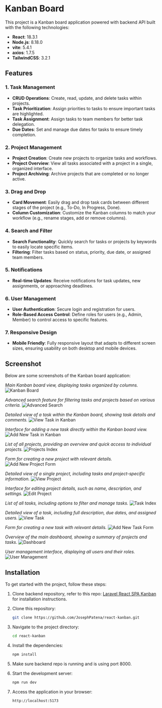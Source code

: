 # Kanban Board

This project is a Kanban board application powered with backend API built with the following technologies:

- **React**: 18.3.1
- **Node.js**: 8.18.0
- **vite**: 5.4.1
- **axios**: 1.7.5
- **TailwindCSS**: 3.2.1

## Features

### 1. Task Management
- **CRUD Operations**: Create, read, update, and delete tasks within projects.
- **Task Prioritization**: Assign priorities to tasks to ensure important tasks are highlighted.
- **Task Assignment**: Assign tasks to team members for better task delegation.
- **Due Dates**: Set and manage due dates for tasks to ensure timely completion.

### 2. Project Management
- **Project Creation**: Create new projects to organize tasks and workflows.
- **Project Overview**: View all tasks associated with a project in a single, organized interface.
- **Project Archiving**: Archive projects that are completed or no longer active.

### 3. Drag and Drop
- **Card Movement**: Easily drag and drop task cards between different stages of the project (e.g., To-Do, In Progress, Done).
- **Column Customization**: Customize the Kanban columns to match your workflow (e.g., rename stages, add or remove columns).

### 4. Search and Filter
- **Search Functionality**: Quickly search for tasks or projects by keywords to easily locate specific items.
- **Filtering**: Filter tasks based on status, priority, due date, or assigned team members.

### 5. Notifications
- **Real-time Updates**: Receive notifications for task updates, new assignments, or approaching deadlines.

### 6. User Management
- **User Authentication**: Secure login and registration for users.
- **Role-Based Access Control**: Define roles for users (e.g., Admin, Member) to control access to specific features.

### 7. Responsive Design
- **Mobile Friendly**: Fully responsive layout that adapts to different screen sizes, ensuring usability on both desktop and mobile devices.

## Screenshot

Below are some screenshots of the Kanban board application:

*Main Kanban board view, displaying tasks organized by columns.*
![Kanban Board](assets/kanban-board.png)


*Advanced search feature for filtering tasks and projects based on various criteria.*
![Advanced Search](assets/advanced-search.png)


*Detailed view of a task within the Kanban board, showing task details and comments.*
![View Task in Kanban](assets/view-task-kanban.png)


*Interface for adding a new task directly within the Kanban board view.*
![Add New Task in Kanban](assets/add-new-task-kanban.png)


*List of all projects, providing an overview and quick access to individual projects.*
![Projects Index](assets/project-index.png)


*Form for creating a new project with relevant details.*
![Add New Project Form](assets/add-project.png)


*Detailed view of a single project, including tasks and project-specific information.*
![View Project](assets/view-project.png)


*Interface for editing project details, such as name, description, and settings.*
![Edit Project](assets/edit-project.png)


*List of all tasks, including options to filter and manage tasks.*
![Task Index](assets/task-index.png)


*Detailed view of a task, including full description, due dates, and assigned users.*
![View Task](assets/view-task.png)


*Form for creating a new task with relevant details.*
![Add New Task Form](assets/add-new-task.png)


*Overview of the main dashboard, showing a summary of projects and tasks.*
![Dashboard](assets/dashboard.png)


*User management interface, displaying all users and their roles.*
![User Management](assets/users-index.png)

## Installation

To get started with the project, follow these steps:

1. Clone backend repository, refer to this repo: [Laravel React SPA Kanban](https://github.com/JosephPatena/laravel-react-spa-kanban.git) for installation instructions.

2. Clone this repository:
   ```bash
   git clone https://github.com/JosephPatena/react-kanban.git

3. Navigate to the project directory:
    ```bash
    cd react-kanban

4. Install the dependencies:
    ```bash
    npm install

5. Make sure backend repo is running and is using port 8000.

6. Start the development server:
    ```bash
    npm run dev

7. Access the application in your browser:
    ```bash
    http://localhost:5173